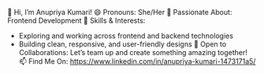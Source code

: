 👋 Hi, I’m Anupriya Kumari!
😄 Pronouns: She/Her
👀 Passionate About: Frontend Development
🌱 Skills & Interests:
- Exploring and working across frontend and backend technologies
- Building clean, responsive, and user-friendly designs
💞️ Open to Collaborations: Let’s team up and create something amazing together!
📫 Find Me On: https://www.linkedin.com/in/anupriya-kumari-1473171a5/



<!---
Anupriyakumarii/Anupriyakumarii is a ✨ special ✨ repository because its `README.md` (this file) appears on your GitHub profile.
You can click the Preview link to take a look at your changes.
--->
